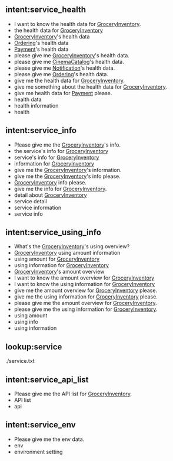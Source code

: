 ## intent:service_health
- I want to know the health data for [GroceryInventory](service).
- the health data for [GroceryInventory](service)
- [GroceryInventory](service)'s health data
- [Ordering](service)'s health data
- [Payment](service)'s health data
- please give me [GroceryInventory](service)'s health data.
- please give me [CinemaCatalog](service)'s health data.
- please give me [Notification](service)'s health data.
- please give me [Ordering](service)'s health data.
- give me the health data for [GroceryInventory](service).
- give me something about the health data for [GroceryInventory](service).
- give me health data for [Payment](service) please.
- health data
- health information
- health

## intent:service_info
- Please give me the [GroceryInventory](service)'s info.
- the service's info for [GroceryInventory](service)
- service's info for [GroceryInventory](service)
- information for [GroceryInventory](service)
- give me the [GroceryInventory](service)'s information.
- give me the [GroceryInventory](service)'s info please.
- [GroceryInventory](service) info please.
- give me the info for [GroceryInventory](service).
- detail about [GroceryInventory](service)
- service detail
- service information
- service info

## intent:service_using_info
- What's the [GroceryInventory](service)'s using overview?
- [GroceryInventory](service) using amount information
- using amount for [GroceryInventory](service)
- using information for [GroceryInventory](service)
- [GroceryInventory](service)'s amount overview
- I want to know the amount overview for [GroceryInventory](service)
- I want to know the using information for [GroceryInventory](service)
- give me the amount overview for [GroceryInventory](service) please.
- give me the using information for [GroceryInventory](service) please.
- please give me the amount overview for [GroceryInventory](service).
- please give me the using information for [GroceryInventory](service).
- using amount
- using info
- using information

## lookup:service
./service.txt

## intent:service_api_list
- Please give me the API list for [GroceryInventory](service).
- API list
- api

## intent:service_env
- Please give me the env data.
- env
- environment setting